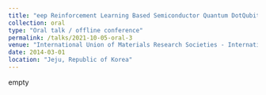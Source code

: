 ```yaml
---
title: "eep Reinforcement Learning Based Semiconductor Quantum DotQubits Auto-Tuning"
collection: oral
type: "Oral talk / offline conference"
permalink: /talks/2021-10-05-oral-3
venue: "International Union of Materials Research Societies - International Conference in Asia 2021 (IUMRS-ICA 2021)"
date: 2014-03-01
location: "Jeju, Republic of Korea"
---
```


empty